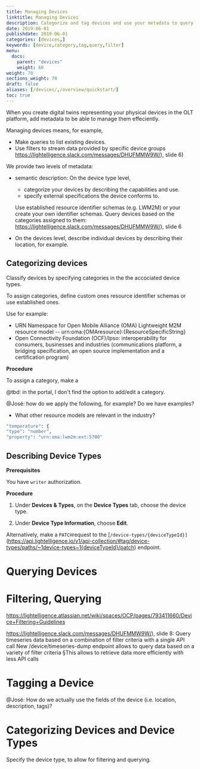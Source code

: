 ```yaml
---
title: Managing Devices
linktitle: Managing Devices
description: Categorize and tag devices and use your metadata to query and filter devices. 
date: 2019-06-01
publishdate: 2019-06-01
categories: [devices,]
keywords: [device,category,tag,query,filter]
menu:
  docs:
    parent: "devices"
    weight: 60
weight: 70
sections_weight: 70
draft: false
aliases: [/devices/,/overview/quickstart/]
toc: true
---
```


When you create digital twins representing your physical devices in the OLT platform, add metadata to be able to manage them effeciently.

Managing devices means, for example, 

* Make queries to list existing devices.
* Use filters to stream data provided by specific device groups https://lightelligence.slack.com/messages/DHUFMMW9W/), slide 6)

We provide two levels of metadata:

* semantic description: On the device type level, 

	* categorize your devices by describing the capabilities and use.
	* specify external specifications the device conforms to.
	
	Use established resource identifier schemas (e.g. LWM2M) or your create your own identifier schemas.
	Query devices based on the categories assigned to them: https://lightelligence.slack.com/messages/DHUFMMW9W/), slide 6
		
 
* On the devices level, describe individual devices by describing their location, for example.




## Categorizing devices

Classify devices by specifying categories in the the accociated device types.

To assign categories, define custom ones resource identifier schemas or use established ones.

Use for example:

* URN Namespace for Open Mobile Alliance (OMA) Lightweight M2M resource model -- urn:oma:{OMAresource}:{ResourceSpecificString}
* Open Connectivity Foundation (OCF)/Ipso: interoperability for consumers, businesses and industries (communications platform, a bridging specification,  an open source implementation and a certification program)

**Procedure**

To assign a category, make a 

@tbd: in the portal, I don't find the option to add/edit a category.





@José: how do we apply the following, for example? Do we have examples?
* What other resource models are relevant in the industry?

```sh
"temperature": {
"type": "number",
"property": "urn:oma:lwm2m:ext:5700"
```


## Describing Device Types

**Prerequisites**

You have `writer` authorization. 

**Procedure**

1. Under **Devices & Types**, on the **Device Types** tab, choose the device type.

2. Under **Device Type Information**, choose **Edit**.


Alternatively, make a `PATCH`request to the [`/device-types/{deviceTypeId}]`(https://api.lightelligence.io/v1/api-collection/#tag/device-types/paths/~1device-types~1{deviceTypeId}/patch) endpoint.


## 




# Querying Devices





# Filtering, Querying

https://lightelligence.atlassian.net/wiki/spaces/OCP/pages/793411660/Device+Filtering+Guidelines

https://lightelligence.slack.com/messages/DHUFMMW9W/), slide 8:
Query timeseries data based on a combination of filter criteria with a single API call
New /device/timeseries-dump endpoint allows to query data based on a variety of filter criteria §This allows to retrieve data more efficiently with less API calls


# Tagging a Device


@José: How do we actually use the fields of the device (i.e. location, description, tags)?

# Categorizing Devices and Device Types



Specify the device type, to allow for filtering and querying.

<!-- @Henri: should the description describe relevant device attributes or the class? E.g. properties like „dimmable“: 
or is this kind of information stored in the „category“ element which is not yet to appear in the portal?  
@tbd: crossref to chapter Managing Devices". -->